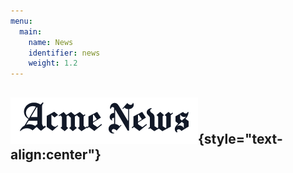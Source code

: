 ```yaml
---
menu:
  main:
    name: News
    identifier: news
    weight: 1.2
---
```

![News](news.png){style="text-align:center"}
-----------------

